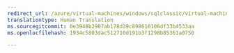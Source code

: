 ```yaml
---
redirect_url: /azure/virtual-machines/windows/sqlclassic/virtual-machines-windows-classic-portal-sql-alwayson-availability-groups
translationtype: Human Translation
ms.sourcegitcommit: 0e3948b2907ab178d39c898610106df33b4533aa
ms.openlocfilehash: 1934c5803dac512710d191b3f1298b85361a0750

---
```



<!--HONumber=Feb17_HO1-->


